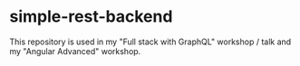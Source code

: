 # simple-rest-backend
This repository is used in my "Full stack with GraphQL" workshop / talk and my "Angular Advanced" workshop.
